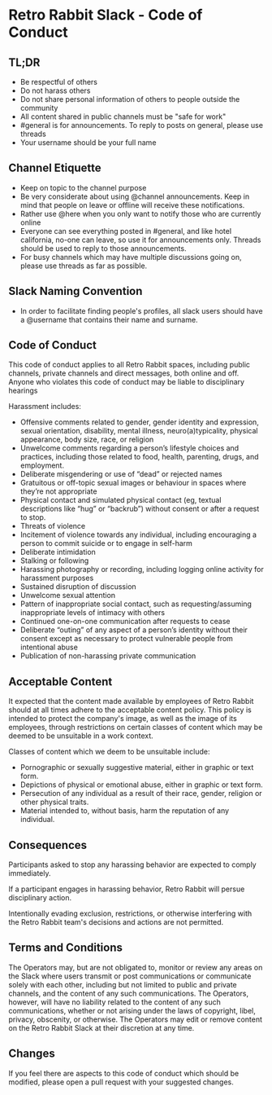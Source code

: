 # Retro Rabbit Slack - Code of Conduct

## TL;DR

* Be respectful of others
* Do not harass others
* Do not share personal information of others to people outside the community
* All content shared in public channels must be "safe for work"
* #general is for announcements. To reply to posts on general, please use threads
* Your username should be your full name 

## Channel Etiquette

* Keep on topic to the channel purpose
* Be very considerate about using @channel announcements. Keep in mind that people on leave or offline will receive these notifications.
* Rather use @here when you only want to notify those who are currently online
* Everyone can see everything posted in #general, and like hotel california, no-one can leave, so use it for announcements only. Threads should be used to reply to those announcements.
* For busy channels which may have multiple discussions going on, please use threads as far as possible. 

## Slack Naming Convention

* In order to facilitate finding people's profiles, all slack users should have a @username that contains their name and surname.

## Code of Conduct

This code of conduct applies to all Retro Rabbit spaces, including public channels, private channels and direct messages, both online and off. Anyone who violates this code of conduct may be liable to disciplinary hearings

Harassment includes:

* Offensive comments related to gender, gender identity and expression, sexual orientation, disability, mental illness, neuro(a)typicality, physical appearance, body size, race, or religion
* Unwelcome comments regarding a person’s lifestyle choices and practices, including those related to food, health, parenting, drugs, and employment.
* Deliberate misgendering or use of “dead” or rejected names
* Gratuitous or off-topic sexual images or behaviour in spaces where they’re not appropriate
* Physical contact and simulated physical contact (eg, textual descriptions like “hug” or “backrub”) without consent or after a request to stop.
* Threats of violence
* Incitement of violence towards any individual, including encouraging a person to commit suicide or to engage in self-harm
* Deliberate intimidation
* Stalking or following
* Harassing photography or recording, including logging online activity for harassment purposes
* Sustained disruption of discussion
* Unwelcome sexual attention
* Pattern of inappropriate social contact, such as requesting/assuming inappropriate levels of intimacy with others
* Continued one-on-one communication after requests to cease
* Deliberate “outing” of any aspect of a person’s identity without their consent except as necessary to protect vulnerable people from intentional abuse
* Publication of non-harassing private communication


## Acceptable Content
It expected that the content made available by employees of Retro Rabbit should at all times adhere to the acceptable content policy. This policy is intended to protect the company's image, as well as the image of its employees, through restrictions on certain classes of content which may be deemed to be unsuitable in a work context.

Classes of content which we deem to be unsuitable include:

 - Pornographic or sexually suggestive material, either in graphic or text form.
 - Depictions of physical or emotional abuse, either in graphic or text form.
 - Persecution of any individual as a result of their race, gender, religion or other physical traits.
 - Material intended to, without basis, harm the reputation of any individual.

## Consequences

Participants asked to stop any harassing behavior are expected to comply immediately.

If a participant engages in harassing behavior, Retro Rabbit will persue disciplinary action.

Intentionally evading exclusion, restrictions, or otherwise interfering with the Retro Rabbit team's decisions and actions are not permitted.

## Terms and Conditions
The Operators may, but are not obligated to, monitor or review any areas on the Slack where users transmit or post communications or communicate solely with each other, including but not limited to public and private channels, and the content of any such communications. The Operators, however, will have no liability related to the content of any such communications, whether or not arising under the laws of copyright, libel, privacy, obscenity, or otherwise. The Operators may edit or remove content on the Retro Rabbit Slack at their discretion at any time.

## Changes
If you feel there are aspects to this code of conduct which should be modified, please open a pull request with your suggested changes. 
